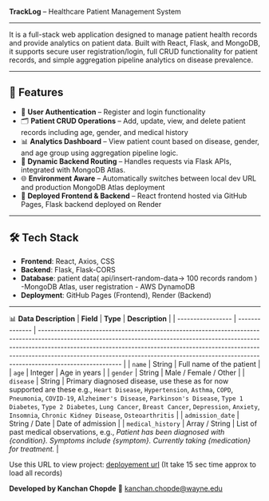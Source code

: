 **TrackLog** – Healthcare Patient Management System

---

It is a full-stack web application designed to manage patient health records and provide analytics on patient data. 
Built with React, Flask, and MongoDB, it supports secure user registration/login, full CRUD functionality for patient records, and simple aggregation pipeline analytics on disease prevalence.

---

## 🌟 Features

- 🔐 **User Authentication** – Register and login functionality
- 🗂️ **Patient CRUD Operations** – Add, update, view, and delete patient records including age, gender, and medical history
- 📊 **Analytics Dashboard** – View patient count based on disease, gender, and age group using aggregation pipeline logic.
- 🧪 **Dynamic Backend Routing** – Handles requests via Flask APIs, integrated with MongoDB Atlas.
- 🌐 **Environment Aware** – Automatically switches between local dev URL and production MongoDB Atlas deployment
- 🚀 **Deployed Frontend & Backend** – React frontend hosted via GitHub Pages, Flask backend deployed on Render

---

## 🛠 Tech Stack

- **Frontend**: React, Axios, CSS
- **Backend**: Flask, Flask-CORS
- **Database**: patient data( api/insert-random-data-> 100 records random ) -MongoDB Atlas, user registration - AWS DynamoDB
- **Deployment**: GitHub Pages (Frontend), Render (Backend)
  
 ---
 
📊 **Data Description**
| **Field**         | **Type**       | **Description**                                                                                                                                                                                                                                                                                                                                    |
| ----------------- | -------------- | -------------------------------------------------------------------------------------------------------------------------------------------------------------------------------------------------------------------------------------------------------------------------------------------------------------------------------------------------- |
| `name`            | String         | Full name of the patient                                                                                                                                                                                                                                                                                                                           |
| `age`             | Integer        | Age in years                                                                                                                                                                                                                                                                                                                                       |
| `gender`          | String         | Male / Female / Other                                                                                                                                                                                                                                                                                                                              |
| `disease`         | String         | Primary diagnosed disease, use these as for now supported are these e.g., `Heart Disease`, `Hypertension`, `Asthma`, `COPD`, `Pneumonia`, `COVID-19`, `Alzheimer's Disease`, `Parkinson's Disease`, `Type 1 Diabetes`, `Type 2 Diabetes`, `Lung Cancer`, `Breast Cancer`, `Depression`, `Anxiety`, `Insomnia`, `Chronic Kidney Disease`, `Osteoarthritis` |
| `admission_date`  | String / Date  | Date of admission                                                                                                                                                                                                                                                                                                    |
| `medical_history` | Array / String | List of past medical observations, e.g., *Patient has been diagnosed with {condition}. Symptoms include {symptom}. Currently taking {medication} for treatment.*                                                                                                                                                                                 |

Use this URL to view project:
[deployement url](https://kchopde.github.io/TrackLog-Patient-HealthCare-Management-System/)
(It take 15 sec time approx to load all records)

**Developed by Kanchan Chopde**
📧 kanchan.chopde@wayne.edu

